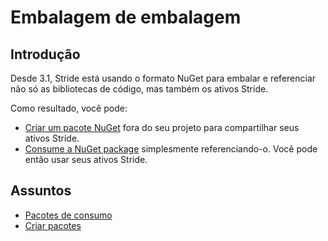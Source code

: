 # Embalagem de embalagem

## Introdução

Desde 3.1, Stride está usando o formato NuGet para embalar e referenciar não só as bibliotecas de código, mas também os ativos Stride.

Como resultado, você pode:
- [Criar um pacote NuGet](create-packages.md) fora do seu projeto para compartilhar seus ativos Stride.
- [Consume a NuGet package](consume-packages.md) simplesmente referenciando-o. Você pode então usar seus ativos Stride.

## Assuntos

- [Pacotes de consumo](consume-packages.md)
- [Criar pacotes](create-packages.md)
